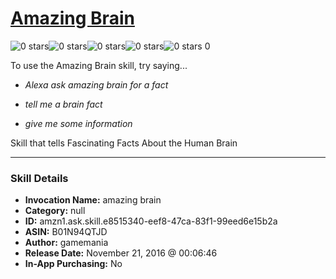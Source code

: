 # [Amazing Brain](http://alexa.amazon.com/#skills/amzn1.ask.skill.e8515340-eef8-47ca-83f1-99eed6e15b2a)
![0 stars](../../images/ic_star_border_black_18dp_1x.png)![0 stars](../../images/ic_star_border_black_18dp_1x.png)![0 stars](../../images/ic_star_border_black_18dp_1x.png)![0 stars](../../images/ic_star_border_black_18dp_1x.png)![0 stars](../../images/ic_star_border_black_18dp_1x.png) 0

To use the Amazing Brain skill, try saying...

* *Alexa ask amazing brain for a fact*

* *tell me a brain fact*

* *give me some information*

Skill that tells Fascinating Facts About the Human Brain

***

### Skill Details

* **Invocation Name:** amazing brain
* **Category:** null
* **ID:** amzn1.ask.skill.e8515340-eef8-47ca-83f1-99eed6e15b2a
* **ASIN:** B01N94QTJD
* **Author:** gamemania
* **Release Date:** November 21, 2016 @ 00:06:46
* **In-App Purchasing:** No
